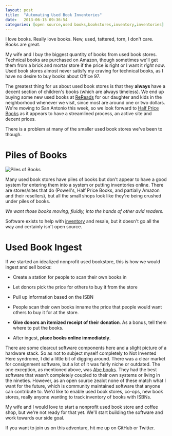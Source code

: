 ```yaml
---
layout: post
title:  "Automating Used Book Inventories"
date:   2013-06-15 09:36:54
categories: [open source,used books,bookstores,inventory,inventories]
---
```


I love books. Really love books. New, used, tattered, torn, I don't care. Books are great.

My wife and I buy the biggest quantity of books from used book stores. Technical books are purchased on Amazon, though sometimes we'll get them from a brick and mortar store if the price is right or I want it *right now*. Used book stores almost never satisfy my craving for technical books, as I have no desire to buy books about Office 97.

The greatest thing for us about used book stores is that they **always** have a decent section of children's books (which are always timeless). We end up buying some new used books at [ReReads](http://rereadsonline.com/) for our daughter and kids in the neighborhood whenever we visit, since most are around one or two dollars. We're moving to San Antonio this week, so we look forward to [Half Price Books](http://www.hpb.com) as it appears to have a streamlined process, an active site and decent prices.

There is a problem at many of the smaller used book stores we've been to though.

# Piles of Books

![Piles of Books](https://lh5.googleusercontent.com/-yFKuvoRrgTU/UAXAfFVnpQI/AAAAAAAAADQ/T8qI8ErfM-Y/w640-h480-no/ReReads)

Many used book stores have piles of books but don't appear to have a good system for entering them into a system or putting inventories online. There are stores/sites that do (Powell's, Half Price Books, and partially Amazon and their resellers), but all the small shops look like they're being crushed under piles of books.

*We want those books moving, fluidly, into the hands of other avid readers.*

Software exists to help with [inventory](http://www.abebooks.com/homebase/software-inventory-management-system-catalog/) and resale, but it doesn't go all the way and certainly isn't open source.

# Used Book Ingest

If we started an idealized nonprofit used bookstore, this is how we would ingest and sell books:

* Create a station for people to scan their own books in

* Let donors pick the price for others to buy it from the store

* Pull up information based on the ISBN

* People scan their own books inname the price that people would want others to buy it for at the store.



* **Give donors an itemized receipt of their donation**. As a bonus, tell them where to put the books.

* After ingest, **place books online immediately**.

There are some clearcut software components here and a slight picture of a hardware stack. So as not to subject myself completely to Not Invented Here syndrome, I did a little bit of digging around. There was a clear market for consignment software, but a lot of it was fairly niche or outdated. The one exception, as mentioned above, was [Abe books](http://www.abebooks.com/homebase/software-inventory-management-system-catalog/). They had the best software that wasn't completely coupled to their own systems or living in the nineties. However, as an open source zealot none of these match what I want for the future, which is community maintained software that anyone can contribute to. We'd like to enable used book stores, co-ops, new book stores, really anyone wanting to track inventory of books with ISBNs.

My wife and I would love to start a nonprofit used book store and coffee shop, but we're not ready for that yet. We'll start building the software and work towards our side goal.

If you want to join us on this adventure, hit me up on GitHub or Twitter.
